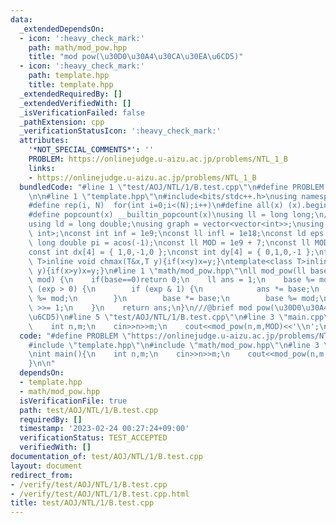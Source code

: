 ```yaml
---
data:
  _extendedDependsOn:
  - icon: ':heavy_check_mark:'
    path: math/mod_pow.hpp
    title: "mod pow(\u30D0\u30A4\u30CA\u30EA\u6CD5)"
  - icon: ':heavy_check_mark:'
    path: template.hpp
    title: template.hpp
  _extendedRequiredBy: []
  _extendedVerifiedWith: []
  _isVerificationFailed: false
  _pathExtension: cpp
  _verificationStatusIcon: ':heavy_check_mark:'
  attributes:
    '*NOT_SPECIAL_COMMENTS*': ''
    PROBLEM: https://onlinejudge.u-aizu.ac.jp/problems/NTL_1_B
    links:
    - https://onlinejudge.u-aizu.ac.jp/problems/NTL_1_B
  bundledCode: "#line 1 \"test/AOJ/NTL/1/B.test.cpp\"\n#define PROBLEM \"https://onlinejudge.u-aizu.ac.jp/problems/NTL_1_B\"\
    \n\n#line 1 \"template.hpp\"\n#include<bits/stdc++.h>\nusing namespace std;\n\
    #define rep(i, N)  for(int i=0;i<(N);i++)\n#define all(x) (x).begin(),(x).end()\n\
    #define popcount(x) __builtin_popcount(x)\nusing ll = long long;\n//using i128=__int128_t;\n\
    using ld = long double;\nusing graph = vector<vector<int>>;\nusing P = pair<int,\
    \ int>;\nconst int inf = 1e9;\nconst ll infl = 1e18;\nconst ld eps = 1e-6;\nconst\
    \ long double pi = acos(-1);\nconst ll MOD = 1e9 + 7;\nconst ll MOD2 = 998244353;\n\
    const int dx[4] = { 1,0,-1,0 };\nconst int dy[4] = { 0,1,0,-1 };\ntemplate<class\
    \ T>inline void chmax(T&x,T y){if(x<y)x=y;}\ntemplate<class T>inline void chmin(T&x,T\
    \ y){if(x>y)x=y;}\n#line 1 \"math/mod_pow.hpp\"\nll mod_pow(ll base, ll exp, ll\
    \ mod) {\n    if(base==0)return 0;\n    ll ans = 1;\n    base %= mod;\n    while\
    \ (exp > 0) {\n        if (exp & 1) {\n            ans *= base;\n            ans\
    \ %= mod;\n        }\n        base *= base;\n        base %= mod;\n        exp\
    \ >>= 1;\n    }\n    return ans;\n}\n///@brief mod pow(\u30D0\u30A4\u30CA\u30EA\
    \u6CD5)\n#line 5 \"test/AOJ/NTL/1/B.test.cpp\"\n#line 3 \"main.cpp\"\nint main(){\n\
    \    int n,m;\n    cin>>n>>m;\n    cout<<mod_pow(n,m,MOD)<<'\\n';\n}\n\n"
  code: "#define PROBLEM \"https://onlinejudge.u-aizu.ac.jp/problems/NTL_1_B\"\n\n\
    #include \"template.hpp\"\n#include \"math/mod_pow.hpp\"\n#line 3 \"main.cpp\"\
    \nint main(){\n    int n,m;\n    cin>>n>>m;\n    cout<<mod_pow(n,m,MOD)<<'\\n';\n\
    }\n\n"
  dependsOn:
  - template.hpp
  - math/mod_pow.hpp
  isVerificationFile: true
  path: test/AOJ/NTL/1/B.test.cpp
  requiredBy: []
  timestamp: '2023-02-24 00:27:24+09:00'
  verificationStatus: TEST_ACCEPTED
  verifiedWith: []
documentation_of: test/AOJ/NTL/1/B.test.cpp
layout: document
redirect_from:
- /verify/test/AOJ/NTL/1/B.test.cpp
- /verify/test/AOJ/NTL/1/B.test.cpp.html
title: test/AOJ/NTL/1/B.test.cpp
---
```

